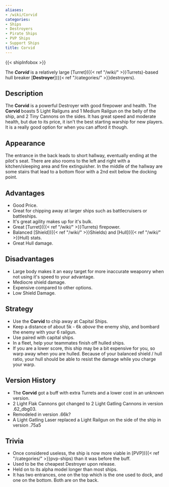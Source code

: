 ```yaml
---
aliases:
- /wiki/Corvid
categories:
- Ships
- Destroyers
- Pirate Ships
- PVP Ships
- Support Ships
title: Corvid
---  
```


{{< shipInfobox >}} 

The **_Corvid_** is a relatively large [Turret]({{< ref "/wiki/" >}}Turrets)-based hull breaker [**Destroyer**]({{< ref "/categories/" >}}destroyers). 

## Description

The **Corvid** is a powerful Destroyer with good firepower and health. The **Corvid** boasts 5 Light Railguns and 1 Medium Railgun on the belly of the ship, and 2 Tiny Cannons on the sides. It has great speed and moderate health, but due to its price, it isn't the best starting warship for new players. It is a really good option for when you can afford it though.

## Appearance

The entrance in the back leads to short hallway, eventually ending at the pilot's seat. There are also rooms to the left and right with a kitchen/sleeping area and fire extinguisher. In the middle of the hallway are some stairs that lead to a bottom floor with a 2nd exit below the docking point.

## Advantages

- Good Price.
- Great for chipping away at larger ships such as battlecruisers or battleships.
- It's great agility makes up for it's bulk.
- Great [Turret]({{< ref "/wiki/" >}}Turrets) firepower.
- Balanced [Shield]({{< ref "/wiki/" >}}Shields) and [Hull]({{< ref "/wiki/" >}}Hull) stats.
- Great Hull damage.

## Disadvantages

- Large body makes it an easy target for more inaccurate weaponry when not using it's speed to your advantage.
- Mediocre shield damage.
- Expensive compared to other options.
- Low Shield Damage.

## Strategy

- Use the **Corvid** to chip away at Capital Ships.
- Keep a distance of about 5k - 6k _above_ the enemy ship, and bombard the enemy with your 6 railgun.
- Use paired with capital ships.
- In a fleet, help your teammates finish off hulled ships.
- If you are a lower score, this ship may be a bit expensive for you, so warp away when you are hulled. Because of your balanced shield / hull ratio, your hull should be able to resist the damage while you charge your warp.

## Version History 

- The **Corvid** got a buff with extra Turrets and a lower cost in an unknown version.
- 2 Light Flak Cannons got changed to 2 Light Gatling Cannons in version .62_dbg03.
- Remodeled in version .66k?
- A Light Gatling Laser replaced a Light Railgun on the side of the ship in version .75a5

## Trivia

- Once considered useless, the ship is now more viable in [PVP]({{< ref "/categories/" >}}pvp-ships) than it was before the buff.
- Used to be the cheapest Destroyer upon release.
- Held on to its alpha model longer than most ships.
- It has two entrances, one on the top which is the one used to dock, and one on the bottom. Both are on the back.